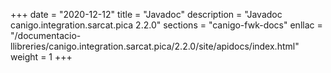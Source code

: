 +++
date        = "2020-12-12"
title       = "Javadoc"
description = "Javadoc canigo.integration.sarcat.pica 2.2.0"
sections    = "canigo-fwk-docs"
enllac		= "/documentacio-llibreries/canigo.integration.sarcat.pica/2.2.0/site/apidocs/index.html"
weight		= 1
+++
